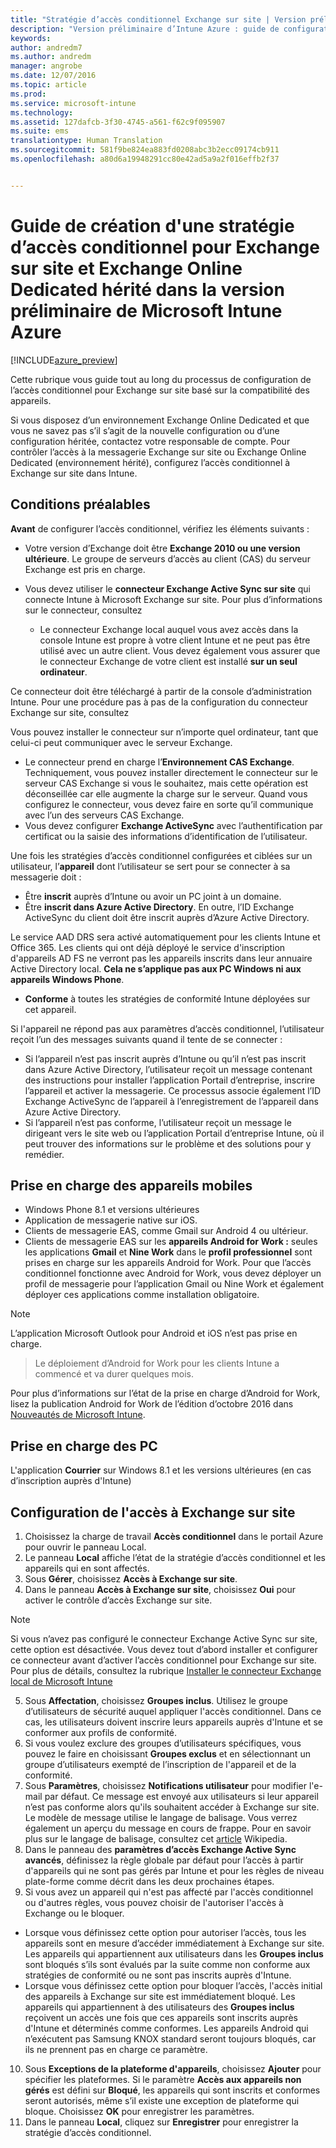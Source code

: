 ```yaml
---
title: "Stratégie d’accès conditionnel Exchange sur site | Version préliminaire d’Intune Azure | Microsoft Docs"
description: "Version préliminaire d’Intune Azure : guide de configuration de l&quot;accès conditionnel Exchange sur site et Exchange Online Dedicated hérité dans Intune"
keywords: 
author: andredm7
ms.author: andredm
manager: angrobe
ms.date: 12/07/2016
ms.topic: article
ms.prod: 
ms.service: microsoft-intune
ms.technology: 
ms.assetid: 127dafcb-3f30-4745-a561-f62c9f095907
ms.suite: ems
translationtype: Human Translation
ms.sourcegitcommit: 581f9be824ea883fd0208abc3b2ecc09174cb911
ms.openlocfilehash: a80d6a19948291cc80e42ad5a9a2f016effb2f37


---
```


# <a name="how-to-create-a-conditional-access-policy-for-exchange-on-premises-and-legacy-exchange-online-dedicated-in-microsoft-intune-azure-preview"></a>Guide de création d'une stratégie d’accès conditionnel pour Exchange sur site et Exchange Online Dedicated hérité dans la version préliminaire de Microsoft Intune Azure


[!INCLUDE[azure_preview](../includes/azure_preview.md)]

Cette rubrique vous guide tout au long du processus de configuration de l’accès conditionnel pour Exchange sur site basé sur la compatibilité des appareils.

Si vous disposez d’un environnement Exchange Online Dedicated et que vous ne savez pas s’il s’agit de la nouvelle configuration ou d’une configuration héritée, contactez votre responsable de compte. Pour contrôler l’accès à la messagerie Exchange sur site ou Exchange Online Dedicated (environnement hérité), configurez l’accès conditionnel à Exchange sur site dans Intune.

## <a name="prerequisites"></a>Conditions préalables

**Avant** de configurer l’accès conditionnel, vérifiez les éléments suivants :

- Votre version d’Exchange doit être **Exchange 2010 ou une version ultérieure**. Le groupe de serveurs d’accès au client (CAS) du serveur Exchange est pris en charge.
- Vous devez utiliser le **connecteur Exchange Active Sync sur site** qui connecte Intune à Microsoft Exchange sur site. Pour plus d’informations sur le connecteur, consultez <link>

  - Le connecteur Exchange local auquel vous avez accès dans la console Intune est propre à votre client Intune et ne peut pas être utilisé avec un autre client. Vous devez également vous assurer que le connecteur Exchange de votre client est installé **sur un seul ordinateur**.

Ce connecteur doit être téléchargé à partir de la console d’administration Intune. Pour une procédure pas à pas de la configuration du connecteur Exchange sur site, consultez <link to new topic>

Vous pouvez installer le connecteur sur n’importe quel ordinateur, tant que celui-ci peut communiquer avec le serveur Exchange.

- Le connecteur prend en charge l’**Environnement CAS Exchange**. Techniquement, vous pouvez installer directement le connecteur sur le serveur CAS Exchange si vous le souhaitez, mais cette opération est déconseillée car elle augmente la charge sur le serveur. Quand vous configurez le connecteur, vous devez faire en sorte qu’il communique avec l’un des serveurs CAS Exchange.
- Vous devez configurer **Exchange ActiveSync** avec l’authentification par certificat ou la saisie des informations d’identification de l’utilisateur.

Une fois les stratégies d’accès conditionnel configurées et ciblées sur un utilisateur, l’**appareil** dont l’utilisateur se sert pour se connecter à sa messagerie doit :

- Être **inscrit** auprès d’Intune ou avoir un PC joint à un domaine.
- Être **inscrit dans Azure Active Directory**. En outre, l’ID Exchange ActiveSync du client doit être inscrit auprès d’Azure Active Directory.

Le service AAD DRS sera activé automatiquement pour les clients Intune et Office 365. Les clients qui ont déjà déployé le service d'inscription d'appareils AD FS ne verront pas les appareils inscrits dans leur annuaire Active Directory local. **Cela ne s’applique pas aux PC Windows ni aux appareils Windows Phone**.

- **Conforme** à toutes les stratégies de conformité Intune déployées sur cet appareil.

Si l'appareil ne répond pas aux paramètres d’accès conditionnel, l’utilisateur reçoit l’un des messages suivants quand il tente de se connecter :

- Si l’appareil n’est pas inscrit auprès d’Intune ou qu’il n’est pas inscrit dans Azure Active Directory, l’utilisateur reçoit un message contenant des instructions pour installer l’application Portail d’entreprise, inscrire l’appareil et activer la messagerie. Ce processus associe également l’ID Exchange ActiveSync de l’appareil à l’enregistrement de l’appareil dans Azure Active Directory.
- Si l’appareil n’est pas conforme, l’utilisateur reçoit un message le dirigeant vers le site web ou l’application Portail d’entreprise Intune, où il peut trouver des informations sur le problème et des solutions pour y remédier.

## <a name="support-for-mobile-devices"></a>Prise en charge des appareils mobiles

- Windows Phone 8.1 et versions ultérieures
- Application de messagerie native sur iOS.
- Clients de messagerie EAS, comme Gmail sur Android 4 ou ultérieur.
- Clients de messagerie EAS sur les **appareils Android for Work :** seules les applications **Gmail** et **Nine Work** dans le **profil professionnel** sont prises en charge sur les appareils Android for Work. Pour que l’accès conditionnel fonctionne avec Android for Work, vous devez déployer un profil de messagerie pour l’application Gmail ou Nine Work et également déployer ces applications comme installation obligatoire.

>[!NOTE]
>L’application Microsoft Outlook pour Android et iOS n’est pas prise en charge.

> Le déploiement d’Android for Work pour les clients Intune a commencé et va durer quelques mois.

Pour plus d’informations sur l’état de la prise en charge d’Android for Work, lisez la publication Android for Work de l’édition d’octobre 2016 dans [Nouveautés de Microsoft Intune](https://docs.microsoft.com/en-us/intune/whats-new/whats-new-archive#october-2016).

## <a name="support-for-pcs"></a>Prise en charge des PC

L'application **Courrier** sur Windows 8.1 et les versions ultérieures (en cas d’inscription auprès d'Intune)


## <a name="configure-exchange-on-premises-access"></a>Configuration de l'accès à Exchange sur site

1. Choisissez la charge de travail **Accès conditionnel** dans le portail Azure pour ouvrir le panneau Local.
2. Le panneau **Local** affiche l’état de la stratégie d’accès conditionnel et les appareils qui en sont affectés.
3. Sous **Gérer**, choisissez **Accès à Exchange sur site**.
4. Dans le panneau **Accès à Exchange sur site**, choisissez **Oui** pour activer le contrôle d’accès Exchange sur site.

  >[!NOTE]
  >Si vous n’avez pas configuré le connecteur Exchange Active Sync sur site, cette option est désactivée.  Vous devez tout d’abord installer et configurer ce connecteur avant d’activer l’accès conditionnel pour Exchange sur site. Pour plus de détails, consultez la rubrique [Installer le connecteur Exchange local de Microsoft Intune](install-intune-on-premises-exchange-connector.md)

5. Sous **Affectation**, choisissez **Groupes inclus**.  Utilisez le groupe d’utilisateurs de sécurité auquel appliquer l'accès conditionnel.  Dans ce cas, les utilisateurs doivent inscrire leurs appareils auprès d'Intune et se conformer aux profils de conformité.
6. Si vous voulez exclure des groupes d’utilisateurs spécifiques, vous pouvez le faire en choisissant **Groupes exclus** et en sélectionnant un groupe d’utilisateurs exempté de l’inscription de l'appareil et de la conformité.
7. Sous **Paramètres**, choisissez **Notifications utilisateur** pour modifier l'e-mail par défaut. Ce message est envoyé aux utilisateurs si leur appareil n’est pas conforme alors qu'ils souhaitent accéder à Exchange sur site. Le modèle de message utilise le langage de balisage.  Vous verrez également un aperçu du message en cours de frappe. Pour en savoir plus sur le langage de balisage, consultez cet [article](https://en.wikipedia.org/wiki/Markup_language) Wikipedia.
8. Dans le panneau des **paramètres d’accès Exchange Active Sync avancés**, définissez la règle globale par défaut pour l’accès à partir d'appareils qui ne sont pas gérés par Intune et pour les règles de niveau plate-forme comme décrit dans les deux prochaines étapes.
9. Si vous avez un appareil qui n'est pas affecté par l'accès conditionnel ou d'autres règles, vous pouvez choisir de l'autoriser l'accès à Exchange ou le bloquer.
  - Lorsque vous définissez cette option pour autoriser l’accès, tous les appareils sont en mesure d’accéder immédiatement à Exchange sur site.  Les appareils qui appartiennent aux utilisateurs dans les **Groupes inclus** sont bloqués s’ils sont évalués par la suite comme non conforme aux stratégies de conformité ou ne sont pas inscrits auprès d'Intune.
  - Lorsque vous définissez cette option pour bloquer l’accès, l'accès initial des appareils à Exchange sur site est immédiatement bloqué.  Les appareils qui appartiennent à des utilisateurs des **Groupes inclus** reçoivent un accès une fois que ces appareils sont inscrits auprès d'Intune et déterminés comme conformes. Les appareils Android qui n’exécutent pas Samsung KNOX standard seront toujours bloqués, car ils ne prennent pas en charge ce paramètre.
10. Sous **Exceptions de la plateforme d'appareils**, choisissez **Ajouter** pour spécifier les plateformes. Si le paramètre **Accès aux appareils non gérés** est défini sur **Bloqué**, les appareils qui sont inscrits et conformes seront autorisés, même s’il existe une exception de plateforme qui bloque. Choisissez **OK** pour enregistrer les paramètres.
11. Dans le panneau **Local**, cliquez sur **Enregistrer** pour enregistrer la stratégie d’accès conditionnel.



<!--HONumber=Feb17_HO1-->


